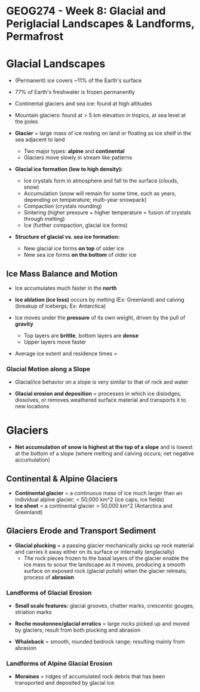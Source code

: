 # GEOG274 - Week 8: Glacial and Periglacial Landscapes & Landforms, Permafrost

# Glacial Landscapes
- (Permanent) ice covers ~11% of the Earth's surface
- 77% of Earth's freshwater is frozen permanently
- Continental glaciers and sea ice: found at high altitudes
- Mountain glaciers: found at > 5 km elevation in tropics, at sea level at the poles

- **Glacier** = large mass of ice resting on land or floating as ice shelf in the sea adjacent to land
    - Two major types: **alpine** and **continental**
    - Glaciers move slowly in stream like patterns

- **Glacial ice formation (low to high density):**
    - Ice crystals form in atmosphere and fall to the surface (clouds, snow)
    - Accumulation (snow will remain for some time, such as years, depending on temperature; multi-year snowpack)
    - Compaction (crystals rounding)
    - Sintering (higher pressure + higher temperature = fusion of crystals through melting)
    - Ice (further compaction, glacial ice forms)

- **Structure of glacial vs. sea ice formation:**
    - New glacial ice forms **on top** of older ice
    - New sea ice forms **on the bottom** of older ice

## Ice Mass Balance and Motion
- Ice accumulates much faster in the **north**
- **Ice ablation (ice loss)** occurs by melting (Ex: Greenland) and calving (breakup of icebergs; Ex: Antarctica)

- Ice moves under the **pressure** of its own weight, driven by the pull of **gravity**
    - Top layers are **brittle**, bottom layers are **dense**
    - Upper layers move faster

- Average ice extent and residence times =

### Glacial Motion along a Slope
- Glacial/ice behavior on a slope is very similar to that of rock and water

- **Glacial erosion and deposition** = processes in which ice dislodges, dissolves, or removes weathered surface material and transports it to new locations
# Glaciers

- **Net accumulation of snow is highest at the top of a slope** and is lowest at the bottom of a slope (where melting and calving occurs; net negative accumulation)

## Continental & Alpine Glaciers
- **Continental glacier** = a continuous mass of ice much larger than an individual alpine glacier; < 50,000 km^2 (ice caps, ice fields)
- **Ice sheet** = a continental glacier > 50,000 km^2 (Antarctica and Greenland)

## Glaciers Erode and Transport Sediment
- **Glacial plucking** = a passing glacier mechanically picks up rock material and carries it away either on its surface or internally (englacially) 
    - The rock pieces frozen to the basal layers of the glacier enable the ice mass to scour the landscape as it moves, producing a smooth surface on exposed rock (glacial polish) when the glacier retreats; process of **abrasion**

### Landforms of Glacial Erosion
- **Small scale features:** glacial grooves, chatter marks, crescentic gouges, striation marks

- **Roche moutonnee/glacial erratics** = large rocks picked up and moved by glaciers; result from both plucking and abrasion
- **Whaleback** = smooth, rounded bedrock range; resulting mainly from abrasion

### Landforms of Alpine Glacial Erosion
- **Moraines** = ridges of accumulated rock debris that has been transported and deposited by glacial ice